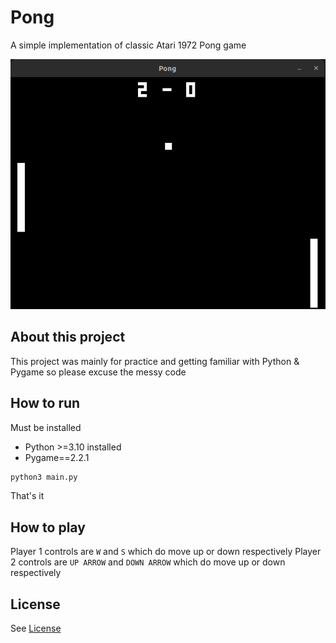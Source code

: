 # Pong

A simple implementation of classic Atari 1972 Pong game

<img src="docs/pong.png" alt="game being played">

## About this project
This project was mainly for practice and getting familiar with Python & Pygame so please excuse the messy code

## How to run
Must be installed
- Python >=3.10 installed
- Pygame==2.2.1

```sh
python3 main.py
```

That's it

## How to play
Player 1 controls are `W` and `S` which do move up or down respectively
Player 2 controls are `UP ARROW` and `DOWN ARROW` which do move up or down respectively

## License
See [License](./LICENSE)

